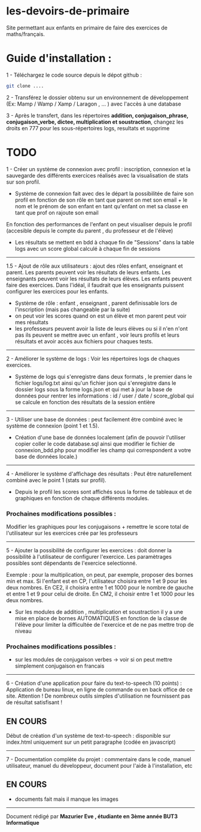 # les-devoirs-de-primaire
Site permettant aux enfants en primaire de faire des exercices de maths/français.

# Guide d'installation  :
1 - Téléchargez le code source depuis le dépot github : 
```sh
git clone ....
```

2 - Transférez le dossier obtenu sur un environnement de développement (Ex: Mamp / Wamp / Xamp / Laragon , ... ) avec l'accès à une database  

3 - Après le transfert, dans les répertoires **addition, conjugaison_phrase, conjugaison_verbe, dictee, multiplication et soustraction**, changez les droits en 777 pour les sous-répertoires logs, resultats et supprime

# TODO
1 - Créer un système de connexion avec profil  : inscription, connexion et la sauvegarde des différents exercices réalisés avec la visualisation de stats sur son profil.
- Système de connexion fait avec des le départ la possibilitée de faire son profil en fonction de son rôle
    en tant que parent on met son email + le nom et le prénom de son enfant 
    en tant qu'enfant on met sa classe 
    en tant que prof on rajoute son email

En fonction des performances de l'enfant on peut visualiser depuis le profil (accesible depuis le compte du parent , du professeur et de l'élève)
- Les résultats se mettent en bdd à chaque fin de "Sessions" dans la table logs avec un score global calculé à chaque fin de sessions
---

1.5 - Ajout de rôle aux utilisateurs : ajout des rôles enfant, enseignant et parent. Les parents peuvent voir les résultats de leurs enfants. Les enseignants peuvent voir les résultats de leurs élèves. Les enfants peuvent faire des exercices. Dans l'idéal, il faudrait que les enseignants puissent configurer les exercices pour les enfants.

- Système de rôle : enfant , enseignant , parent definissable lors de l'inscription (mais pas changeable par la suite)
- on peut voir les scores quand on est un élève et mon parent peut voir mes résultats
- les professeurs peuvent avoir la liste de leurs élèves ou si il n'en n'ont pas ils peuvent se mettre avec un enfant , voir leurs profils et leurs résultats et avoir accès aux fichiers pour chaques tests.

---
2 - Améliorer le système de logs : Voir les répertoires logs de chaques exercices. 

- Système de logs qui s'enregistre dans deux formats , le premier dans le fichier logs/log.txt ainsi qu'un fichier json qui s'enregistre dans le dossier logs sous la forme logs.json et qui met à jour la base de données pour rentrer les informations : id / user / date / score_global qui se calcule en fonction des résultats de la session entière 

---

3 - Utiliser une base de données  : peut facilement être combiné avec le système de connexion (point 1 et 1.5). 

- Création d'une base de données localement (afin de pouvoir l'utiliser copier coller le code database.sql ainsi que modifier le fichier de connexion_bdd.php pour modifier les champ qui correspondent a votre base de données locale.)

---
4 - Améliorer le système d'affichage des résultats  : Peut être naturellement combiné avec le point 1 (stats sur profil).

- Depuis le profil les scores sont affichés sous la forme de tableaux et de graphiques en fonction de chaque différents modules.

### Prochaines modifications possibles : 

Modifier les graphiques pour les conjugaisons + remettre le score total de l'utilisateur sur les exercices crée par les professeurs

---
5 - Ajouter la possibilité de configurer les exercices : doit donner la possibilité à l'utilisateur de configurer l'exercice. Les paramètrages possibles sont dépendants de l'exercice selectionné. 

Exemple : pour la multiplication, on peut, par exemple, proposer des bornes min et max. Si l'enfant est en CP, l'utilisateur choisira entre 1 et 9 pour les deux nombres. En CE2, il choisira entre 1 et 1000 pour le nombre de gauche et entre 1 et 9 pour celui de droite. En CM2, il choisir entre 1 et 1000 pour les deux nombres.

- Sur les modules de addition , multiplication et soustraction il y a une mise en place de bornes AUTOMATIQUES en fonction de la classe de l'élève pour limiter la difficultée de l'exercice et de ne pas mettre trop de niveau 
        

### Prochaines modifications possibles :  
- sur les modules de conjugaison verbes → voir si on peut mettre simplement conjugaison en francais 

--- 

6 - Création d'une application pour faire du text-to-speech (10 points) : Application de bureau linux, en ligne de commande ou en back office de ce site. Attention ! De nombreux outils simples d'utilisation ne fournissent pas de résultat satisfisant !

## EN COURS

Début de création d'un système de text-to-speech : disponible sur index.html uniquement sur un petit paragraphe (codée en javascript)

---
7 - Documentation complète du projet : commentaire dans le code, manuel utilisateur, manuel du développeur, document pour l'aide à l'installation, etc

## EN COURS 
- documents fait mais il manque les images

---
Document rédigé par **Mazurier Eve , étudiante en 3ème année BUT3 Informatique**